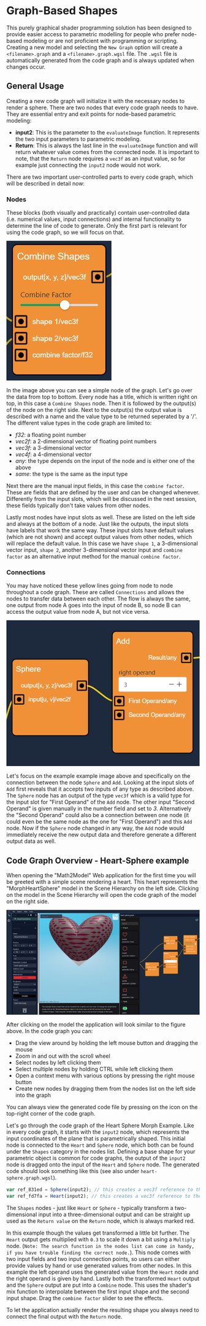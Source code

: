 # Graph-Based Shapes

This purely graphical shader programming solution has been designed to provide easier access to parametric modelling for people who prefer node-based modeling or are not proficient with programming or scripting. Creating a new model and selecting the `New Graph` option will create a `<filename>.graph` and a `<filename>.graph.wgsl` file. The `.wgsl` file is automatically generated from the code graph and is always updated when changes occur.

## General Usage

Creating a new code graph will initialize it with the necessary nodes to render a sphere. There are two nodes that every code graph needs to have. They are essential entry and exit points for node-based parametric modeling:

- **input2**: This is the parameter to the `evaluateImage` function. It represents the two input parameters to parametric modeling.
- **Return**: This is always the last line in the `evaluateImage` function and will return whatever value comes from the connected node. It is important to note, that the `Return` node requires a `vec3f` as an input value, so for example just connecting the `input2` node would not work.

There are two important user-controlled parts to every code graph, which will be described in detail now:

### Nodes

These blocks (both visually and practically) contain user-controlled data (i.e. numerical values, input connections) and internal functionality to determine the line of code to generate. Only the first part is relevant for using the code graph, so we will focus on that.

![An example of a typical Node](resources/node-example.png)

In the image above you can see a simple node of the graph. Let's go over the data from top to bottom. Every node has a title, which is written right on top, in this case a `Combine Shapes` node. Then it is followed by the output(s) of the node on the right side. Next to the output(s) the output value is described with a name and the value type to be returned seperated by a '/'. The different value types in the code graph are limited to:

- _f32_: a floating point number
- _vec2f_: a 2-dimensional vector of floating point numbers
- _vec3f_: a 3-dimensional vector
- _vec4f_: a 4-dimensional vector
- _any_: the type depends on the input of the node and is either one of the above
- _same_: the type is the same as the input type

Next there are the manual input fields, in this case the `combine factor`. These are fields that are defined by the user and can be changed whenever. Differently from the input slots, which will be discussed in the next session, these fields typically don't take values from other nodes.

Lastly most nodes have input slots as well. These are listed on the left side and always at the bottom of a node. Just like the outputs, the input slots have labels that work the same way. These input slots have default values (which are not shown) and accept output values from other nodes, which will replace the default value. In this case we have `shape 1`, a 3-dimensional vector input, `shape 2`, another 3-dimensional vector input and `combine factor` as an alternative input method for the manual `combine factor`.

### Connections

You may have noticed these yellow lines going from node to node throughout a code graph. These are called `Connections` and allows the nodes to transfer data between each other. The flow is always the same, one output from node A goes into the input of node B, so node B can access the output value from node A, but not vice versa.

![An example of a connection between two nodes](resources/conn-example.png)

Let's focus on the example example image above and specifically on the connection between the node `Sphere` and `Add`. Looking at the input slots of `Add` first reveals that it accepts two inputs of any type as described above. The `Sphere` node has an output of the type `vec3f` which is a valid type for the input slot for "First Operand" of the `Add` node. The other input "Second Operand" is given manually in the number field and set to _3_. Alternatively the "Second Operand" could also be a connection between one node (it could even be the same node as the one for "First Operand") and this `Add` node.
Now if the `Sphere` node changed in any way, the `Add` node would immediately receive the new output data and therefore generate a different output data as well.

## Code Graph Overview - Heart-Sphere example

When opening the "Math2Model" Web application for the first time you will be greeted with a simple scene rendering a heart. This heart represents the "MorphHeartSphere" model in the Scene Hierarchy on the left side. Clicking on the model in the Scene Hierarchy will open the code graph of the model on the right side.

![Web Application view after clicking on MorphHeartSphere model](resources/graphbased1.png)

After clicking on the model the application will look similar to the figure above. In the code graph you can:

- Drag the view around by holding the left mouse button and dragging the mouse
- Zoom in and out with the scroll wheel
- Select nodes by left clicking them
- Select multiple nodes by holding CTRL while left clicking them
- Open a context menu with various options by pressing the right mouse button
- Create new nodes by dragging them from the nodes list on the left side into the graph

You can always view the generated code file by pressing on the icon on the top-right corner of the code graph.

Let's go through the code graph of the Heart Sphere Morph Example. Like in every code graph, it starts with the `input2` node, which represents the input coordinates of the plane that is parametrically shaped. This initial node is connected to the `Heart` and `Sphere` node, which both can be found under the `Shapes` category in the nodes list. Defining a base shape for your parametric object is common for code graphs, the output of the `input2` node is dragged onto the input of the `Heart` and `Sphere` node. The generated code should look something like this (see also under `heart-sphere.graph.wgsl`).

```ts
var ref_831ed = Sphere(input2); // this creates a vec3f reference to the value of Sphere(input2)
var ref_fd7fa = Heart(input2); // this creates a vec3f reference to the value of Heart(input2)
```

The `Shapes` nodes - just like `Heart` or `Sphere` - typically transform a two-dimensional input into a three-dimensional output and can be straight up used as the `Return value` on the `Return` node, which is always marked red.

In this example though the values get transformed a little bit further. The `Heart` output gets multiplied with `0.3` to scale it down a bit using a `Multiply` node. (`Note: The search function in the nodes list can come in handy, if you have trouble finding the correct node.`). This node comes with two input fields and two input connection points, so users can either provide values by hand or use generated values from other nodes. In this example the left operand uses the generated value from the `Heart` node and the right operand is given by hand. Lastly both the transformed `Heart` output and the `Sphere` output are put into a `Combine` node. This uses the shader's mix function to interpolate between the first input shape and the second input shape. Drag the `combine factor` slider to see the effects.

To let the application actually render the resulting shape you always need to connect the final output with the `Return` node.
